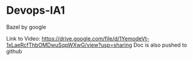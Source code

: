 # Devops-IA1
Bazel by google

Link to Video: https://drive.google.com/file/d/1YemodeVt-1xLaeRcfThbOMDwuSqpWXwG/view?usp=sharing
Doc is also pushed to github
